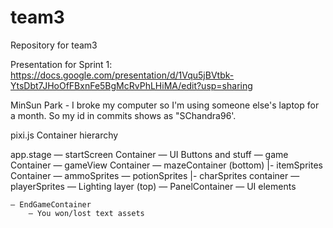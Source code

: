 # team3
Repository for team3

Presentation for Sprint 1:
https://docs.google.com/presentation/d/1Vqu5jBVtbk-YtsDbt7JHoOfFBxnFe5BgMcRvPhLHiMA/edit?usp=sharing

MinSun Park - I broke my computer so I'm using someone else's laptop for a month.
So my id in commits shows as "SChandra96'.

pixi.js Container hierarchy

app.stage 
	— startScreen Container
		—  UI Buttons and stuff
	— game Container
 		— gameView Container
		— mazeContainer (bottom)
 			|- itemSprites Container
				— ammoSprites
				— potionSprites
			|- charSprites container
				— playerSprites
 		— Lighting layer (top)
 		— PanelContainer
 			— UI elements

	— EndGameContainer
		— You won/lost text assets